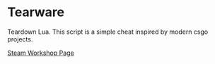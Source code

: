 # Tearware
Teardown Lua. This script is a simple cheat inspired by modern csgo projects.

[Steam Workshop Page](https://steamcommunity.com/sharedfiles/filedetails/?id=2798126764)
